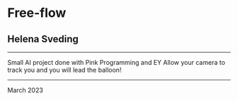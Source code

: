 # Free-flow
## Helena Sveding
***
Small AI project done with Pink Programming and EY
Allow your camera to track you and you will lead the balloon!
***
March 2023

